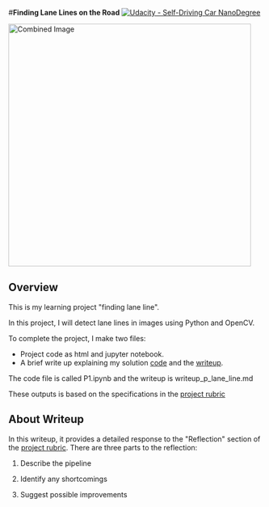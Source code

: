 #**Finding Lane Lines on the Road** 
[![Udacity - Self-Driving Car NanoDegree](https://s3.amazonaws.com/udacity-sdc/github/shield-carnd.svg)](http://www.udacity.com/drive)

<img src="examples/laneLines_thirdPass.jpg" width="480" alt="Combined Image" />

Overview
---

This is my learning project "finding lane line".

In this project, I will detect lane lines in images using Python and OpenCV.

To complete the project, I make two files:
- Project code as html and jupyter notebook.
- A brief write up explaining my solution [code](https://github.com/hirotoshi8/CarND-LaneLines-P1/blob/master/P1.ipynb) and the [writeup](https://github.com/hirotoshi8/CarND-LaneLines-P1/blob/master/writeup_p_lane_line.md).

The code file is called P1.ipynb and the writeup is writeup_p_lane_line.md 

These outputs is based on the specifications in the [project rubric](https://review.udacity.com/#!/rubrics/322/view)


About Writeup
---
In this writeup, it provides a detailed response to the "Reflection" section of the [project rubric](https://review.udacity.com/#!/rubrics/322/view). There are three parts to the reflection:

1. Describe the pipeline

2. Identify any shortcomings

3. Suggest possible improvements

